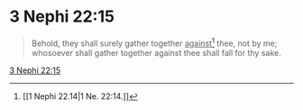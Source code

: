 # 3 Nephi 22:15

> Behold, they shall surely gather together <u>against</u>[^a] thee, not by me; whosoever shall gather together against thee shall fall for thy sake.

[3 Nephi 22:15](https://www.churchofjesuschrist.org/study/scriptures/bofm/3-ne/22?lang=eng&id=p15#p15)


[^a]: [[1 Nephi 22.14|1 Ne. 22:14.]]
